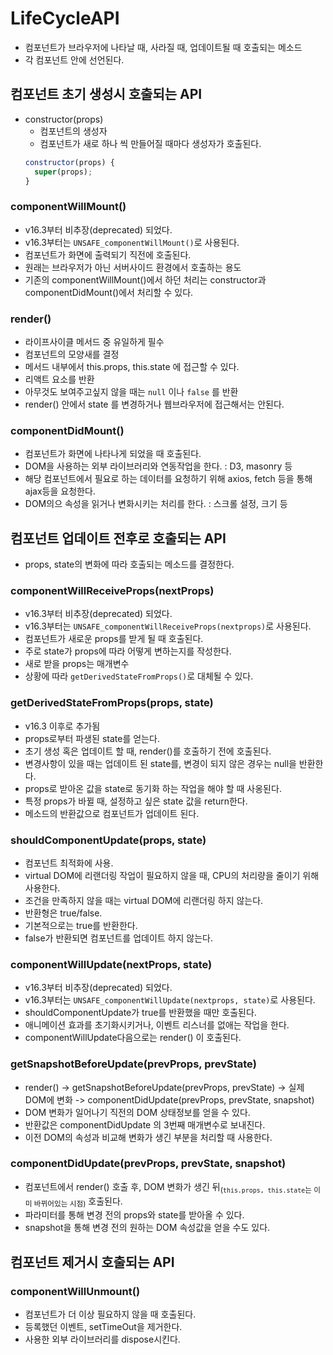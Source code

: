 # LifeCycleAPI

- 컴포넌트가 브라우저에 나타날 때, 사라질 때, 업데이트될 때 호출되는 메소드
- 각 컴포넌트 안에 선언된다.

## 컴포넌트 초기 생성시 호출되는 API

- constructor(props)
  - 컴포넌트의 생성자
  - 컴포넌트가 새로 하나 씩 만들어질 때마다 생성자가 호출된다.
  ```javascript
  constructor(props) {
    super(props);
  }
  ```

### componentWillMount()

- v16.3부터 비추장(deprecated) 되었다.
- v16.3부터는 `UNSAFE_componentWillMount()`로 사용된다.
- 컴포넌트가 화면에 출력되기 직전에 호출된다.
- 원래는 브라우저가 아닌 서버사이드 환경에서 호출하는 용도
- 기존의 componentWillMount()에서 하던 처리는 constructor과 componentDidMount()에서 처리할 수 있다.

### render()

- 라이프사이클 메서드 중 유일하게 필수
- 컴포넌트의 모양새를 결정
- 메서드 내부에서 this.props, this.state 에 접근할 수 있다.
- 리액트 요소를 반환
- 아무것도 보여주고싶지 않을 때는 `null` 이나 `false` 를 반환
- render() 안에서 state 를 변경하거나 웹브라우저에 접근해서는 안된다.

### componentDidMount()

- 컴포넌트가 화면에 나타나게 되었을 때 호출된다.
- DOM을 사용하는 외부 라이브러리와 연동작업을 한다. : D3, masonry 등
- 해당 컴포넌트에서 필요로 하는 데이터를 요청하기 위해 axios, fetch 등을 통해 ajax등을 요청한다.
- DOM의으 속성을 읽거나 변화시키는 처리를 한다. : 스크롤 설정, 크기 등

## 컴포넌트 업데이트 전후로 호출되는 API

- props, state의 변화에 따라 호출되는 메소드를 결정한다.

### componentWillReceiveProps(nextProps)

- v16.3부터 비추장(deprecated) 되었다.
- v16.3부터는 `UNSAFE_componentWillReceiveProps(nextprops)`로 사용된다.
- 컴포넌트가 새로운 props를 받게 될 때 호출된다.
- 주로 state가 props에 따라 어떻게 변하는지를 작성한다.
- 새로 받을 props는 매개변수
- 상황에 따라 `getDerivedStateFromProps()`로 대체될 수 있다.

### getDerivedStateFromProps(props, state)

- v16.3 이후로 추가됨
- props로부터 파생된 state를 얻는다.
- 초기 생성 혹은 업데이트 할 때, render()를 호출하기 전에 호출된다.
- 변경사항이 있을 때는 업데이트 된 state를, 변경이 되지 않은 경우는 null을 반환한다.
- props로 받아온 값을 state로 동기화 하는 작업을 해야 할 때 사옹된다.
- 특정 props가 바뀔 때, 설정하고 싶은 state 값을 return한다.
- 메소드의 반환값으로 컴포넌트가 업데이트 된다.

### shouldComponentUpdate(props, state)

- 컴포넌트 최적화에 사용.
- virtual DOM에 리랜더링 작업이 필요하지 않을 때, CPU의 처리량을 줄이기 위해 사용한다.
- 조건을 만족하지 않을 때는 virtual DOM에 리랜더링 하지 않는다.
- 반환형은 true/false.
- 기본적으로는 true를 반환한다.
- false가 반환되면 컴포넌트를 업데이트 하지 않는다.

### componentWillUpdate(nextProps, state)

- v16.3부터 비추장(deprecated) 되었다.
- v16.3부터는 `UNSAFE_componentWillUpdate(nextprops, state)`로 사용된다.
- shouldComponentUpdate가 true를 반환했을 때만 호출된다.
- 애니메이션 효과를 초기화시키거나, 이벤트 리스너를 없애는 작업을 한다.
- componentWillUpdate다음으로는 render() 이 호출된다.

### getSnapshotBeforeUpdate(prevProps, prevState)

- render() -> getSnapshotBeforeUpdate(prevProps, prevState) -> 실제 DOM에 변화 -> componentDidUpdate(prevProps, prevState, snapshot)
- DOM 변화가 일어나기 직전의 DOM 상태정보를 얻을 수 있다.
- 반환값은 componentDidUpdate 의 3번째 매개변수로 보내진다.
- 이전 DOM의 속성과 비교해 변화가 생긴 부분을 처리할 때 사용한다.

### componentDidUpdate(prevProps, prevState, snapshot)

- 컴포넌트에서 render() 호출 후, DOM 변화가 생긴 뒤<sub>(`this.props, this.state`는 이미 바뀌어있는 시점)</sub> 호출된다.
- 파라미터를 통해 변경 전의 props와 state를 받아올 수 있다.
- snapshot을 통해 변경 전의 원하는 DOM 속성값을 얻을 수도 있다.

## 컴포넌트 제거시 호출되는 API

### componentWillUnmount()

- 컴포넌트가 더 이상 필요하지 않을 때 호출된다.
- 등록했던 이벤트, setTimeOut을 제거한다.
- 사용한 외부 라이브러리를 dispose시킨다.

